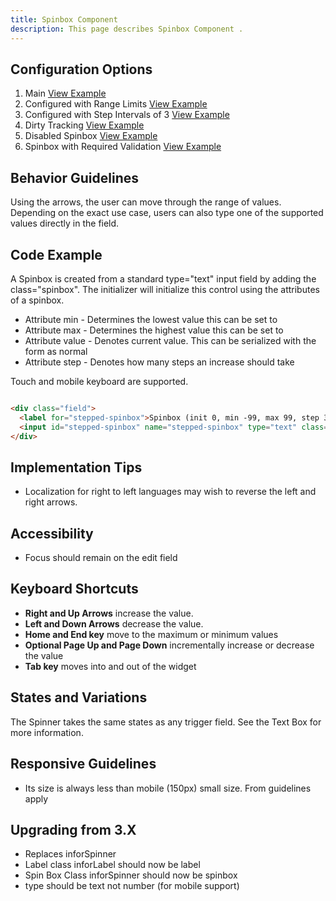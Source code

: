 ```yaml
---
title: Spinbox Component 
description: This page describes Spinbox Component .
---
```


## Configuration Options

1. Main [View Example](../components/spinbox/example-index)
2. Configured with Range Limits [View Example](../components/spinbox/example-range-limits)
3. Configured with Step Intervals of 3 [View Example](../components/spinbox/example-stepped-intervals)
4. Dirty Tracking [View Example](../components/spinbox/example-dirty-tracking)
5. Disabled Spinbox [View Example](../components/spinbox/example-disabled)
5. Spinbox with Required Validation [View Example](../components/spinbox/example-validation)

## Behavior Guidelines

Using the arrows, the user can move through the range of values. Depending on the exact use case, users can also type one of the supported values directly in the field.

## Code Example

A Spinbox is created from a standard type="text" input field by adding the class="spinbox". The initializer will initialize this control using the attributes of a spinbox.

- Attribute min - Determines the lowest value this can be set to
- Attribute max - Determines the highest value this can be set to
- Attribute value - Denotes current value. This can be serialized with the form as normal
- Attribute step - Denotes how many steps an increase should take

Touch and mobile keyboard are supported.

```html

<div class="field">
  <label for="stepped-spinbox">Spinbox (init 0, min -99, max 99, step 3)</label>
  <input id="stepped-spinbox" name="stepped-spinbox" type="text" class="spinbox" min="-99" max="99" value="0" step="3"/>
</div>


```

## Implementation Tips

- Localization for right to left languages may wish to reverse the left and right arrows.

## Accessibility

- Focus should remain on the edit field

## Keyboard Shortcuts

- **Right and Up Arrows** increase the value.
- **Left and Down Arrows** decrease the value.
- **Home and End key** move to the maximum or minimum values
- **Optional Page Up and Page Down** incrementally increase or decrease the value
- **Tab key** moves into and out of the widget

## States and Variations

The Spinner takes the same states as any trigger field. See the Text Box for more information.

## Responsive Guidelines

- Its size is always less than mobile (150px) small size. From guidelines apply

## Upgrading from 3.X

- Replaces inforSpinner
- Label class inforLabel should now be label
- Spin Box Class inforSpinner should now be spinbox
- type should be text not number (for mobile support)
